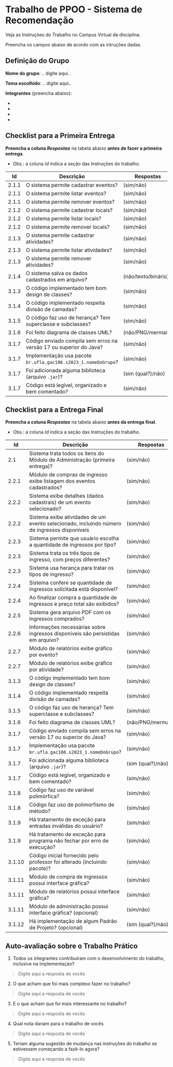 # Trabalho de PPOO - Sistema de Recomendação

Veja as Instruções do Trabalho no Campus Virtual da disciplina.

Preencha os campos abaixo de acordo com as intruções dadas.

## Definição do Grupo

**Nome do grupo**: .. digite aqui..

**Tema escolhido**: .. digite aqui..

**Integrantes** (preencha abaixo):

- 
- 
- 
- 


## Checklist para a Primeira Entrega

**Preencha a coluna _Respostas_** na tabela abaixo **antes de fazer a primeira entrega**.

- Obs.: a coluna _Id_ indica a seção das Instruções do trabalho.

|  Id   |  Descrição                                                         | Respostas | 
|-------|--------------------------------------------------------------------|-----------|
| 2.1.1 | O sistema permite cadastrar eventos?                               | (sim/não) |
| 2.1.1 | O sistema permite listar eventos?                                  | (sim/não) |
| 2.1.1 | O sistema permite remover eventos?                                 | (sim/não) |
| 2.1.2 | O sistema permite cadastrar locais?                                | (sim/não) |
| 2.1.2 | O sistema permite listar locais?                                   | (sim/não) |
| 2.1.2 | O sistema permite remover locais?                                  | (sim/não) |
| 2.1.3 | O sistema permite cadastrar atividades?                            | (sim/não) |
| 2.1.3 | O sistema permite listar atividades?                               | (sim/não) |
| 2.1.3 | O sistema permite remover atividades?                              | (sim/não) |
| 2.1.4 | O sistema salva os dados cadastrados em arquivo?                   | (não/texto/binário) |
| 3.1.3 | O código implementado tem bom design de classes?                   | (sim/não) |
| 3.1.4 | O código implementado respeita divisão de camadas?                 | (sim/não) |
| 3.1.5 | O código faz uso de herança? Tem superclasse e subclasses?         | (sim/não) |
| 3.1.6 | Foi feito diagrama de classes UML?                                 | (não/PNG/mermaid) |
| 3.1.7 | Código enviado compila sem erros na versão 17 ou superior do Java? | (sim/não) |
| 3.1.7 | Implementação usa pacote `br.ufla.gac106.s2023_1.nomeDoGrupo`?     | (sim/não) |
| 3.1.7 | Foi adicionada alguma biblioteca (arquivo `.jar`)?                 | (sim (qual?)/não) |
| 3.1.7 | Código está legível, organizado e bem comentado?                   | (sim/não) |

## Checklist para a Entrega Final

**Preencha a coluna _Respostas_** na tabela abaixo **antes da entrega final**.

- Obs.: a coluna _Id_ indica a seção das Instruções do trabalho.

|  Id   |  Descrição                                                                  | Respostas | 
|-------|-----------------------------------------------------------------------------|-----------|
| 2.1   | Sistema trata todos os itens do Módulo de Administração (primeira entrega)? | (sim/não) |
| 2.2.1 | Módulo de compras de ingresso exibe listagem dos eventos cadastrados?       | (sim/não) |
| 2.2.2 | Sistema exibe detalhes (dados cadastrais) de um evento selecionado?         | (sim/não) |
| 2.2.2 | Sistema exibe atividades de um evento selecionado, incluindo número de ingressos disponíveis | (sim/não) |
| 2.2.3 | Sistema permite que usuário escolha a quantidade de ingressos por tipo?     | (sim/não) |
| 2.2.3 | Sistema trata os três tipos de ingresso, com preços diferentes?             | (sim/não) |
| 2.2.3 | Sistema usa herança para tratar os tipos de ingresso?                       | (sim/não) |
| 2.2.4 | Sistema confere se quantidade de ingressos solicitada está disponível?      | (sim/não) |
| 2.2.4 | Ao finalizar compra a quantidade de ingressos e preço total são exibidos?   | (sim/não) |
| 2.2.5 | Sistema gera arquivo PDF com os ingressos comprados?                        | (sim/não) |
| 2.2.6 | Informações necessárias sobre ingressos disponíveis são persistidas em arquivo?  | (sim/não) |
| 2.2.7 | Módulo de relatórios exibe gráfico por evento?                              | (sim/não) |
| 2.2.7 | Módulo de relatórios exibe gráfico por atividade?                           | (sim/não) |
| 3.1.3 | O código implementado tem bom design de classes?                            | (sim/não) |
| 3.1.4 | O código implementado respeita divisão de camadas?                          | (sim/não) |
| 3.1.5 | O código faz uso de herança? Tem superclasse e subclasses?                  | (sim/não) |
| 3.1.6 | Foi feito diagrama de classes UML?                                          | (não/PNG/mermaid) |
| 3.1.7 | Código enviado compila sem erros na versão 17 ou superior do Java?          | (sim/não) |
| 3.1.7 | Implementação usa pacote `br.ufla.gac106.s2023_1.nomeDoGrupo`?              | (sim/não) |
| 3.1.7 | Foi adicionada alguma biblioteca (arquivo `.jar`)?                          | (sim (qual?)/não) |
| 3.1.7 | Código está legível, organizado e bem comentado?                            | (sim/não) |
| 3.1.8 | Código faz uso de variável polimórfica?                                     | (sim/não) |
| 3.1.8 | Código faz uso de polimorfismo de método?                                   | (sim/não) |
| 3.1.9 | Há tratamento de exceção para entradas inválidas do usuário?                | (sim/não) |
| 3.1.9 | Há tratamento de exceção para programa não fechar por erro de execução?     | (sim/não) |
| 3.1.10| Código inicial fornecido pelo professor foi alterado (incluindo pacote)?    | (sim/não) |
| 3.1.11| Módulo de compra de ingressos possui interface gráfica?                     | (sim/não) |
| 3.1.11| Módulo de relatórios possui interface gráfica?                              | (sim/não) |
| 3.1.11| Módulo de administração possui interface gráfica? (opcional)                | (sim/não) |
| 3.1.12| Há implementação de algum Padrão de Projeto? (opcional)                     | (sim (qual?)/não) |


## Auto-avaliação sobre o Trabalho Prático

1. Todos os integrantes contribuíram com o desenvolvimento do trabalho, inclusive na implementação?

> Digite aqui a resposta de vocês

2. O que acham que foi mais complexo fazer no trabalho?

> Digite aqui a resposta de vocês

3. E o que acham que foi mais interessante no trabalho?

> Digite aqui a resposta de vocês

4. Qual nota dariam para o trabalho de vocês

> Digite aqui a resposta de vocês

5. Teriam alguma sugestão de mudança nas instruções do trabalho se estivessem começando a fazê-lo agora?

> Digite aqui a resposta de vocês
